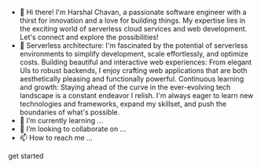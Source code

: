 - 👋 Hi there! I'm Harshal Chavan, a passionate software engineer with a thirst for innovation and a love for building things. My expertise lies in the exciting world of serverless cloud services and web development. Let's connect and explore the possibilities!
- 👀 Serverless architecture: I'm fascinated by the potential of serverless environments to simplify development, scale effortlessly, and optimize costs.
Building beautiful and interactive web experiences: From elegant UIs to robust backends, I enjoy crafting web applications that are both aesthetically pleasing and functionally powerful.
Continuous learning and growth: Staying ahead of the curve in the ever-evolving tech landscape is a constant endeavor I relish. I'm always eager to learn new technologies and frameworks, expand my skillset, and push the boundaries of what's possible.
- 🌱 I’m currently learning ...
- 💞️ I’m looking to collaborate on ...
- 📫 How to reach me ...

<!---
evry161/evry161 is a ✨ special ✨ repository because its `README.md` (this file) appears on your GitHub profile.
You can click the Preview link to take a look at your changes.
--->
get started
